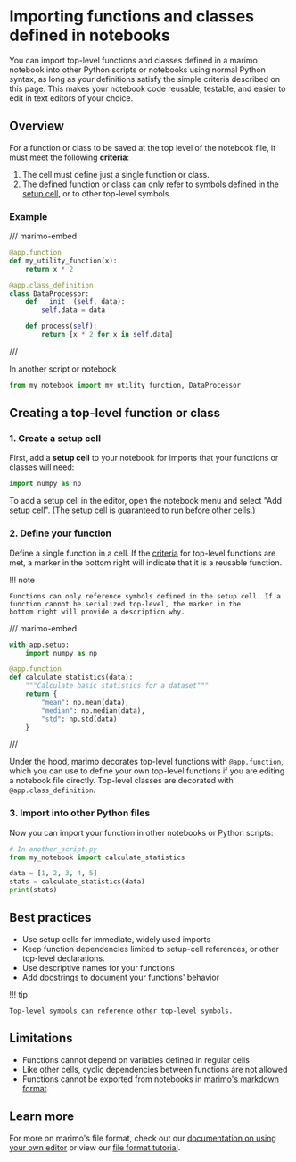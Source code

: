 # Importing functions and classes defined in notebooks

You can import top-level functions and classes defined in a marimo notebook
into other Python scripts or notebooks using normal Python syntax, as long as
your definitions satisfy the simple criteria described on this page. This makes
your notebook code reusable, testable, and easier to edit in text editors
of your choice.

## Overview

For a function or class to be saved at the top level of the notebook file, it must 
meet the following **criteria**:

1. The cell must define just a single function or class.
2. The defined function or class can only refer to symbols defined in the
   [setup cell](#create-a-setup-cell), or to other top-level symbols.


### Example

/// marimo-embed
```python
@app.function
def my_utility_function(x):
    return x * 2

@app.class_definition
class DataProcessor:
    def __init__(self, data):
        self.data = data

    def process(self):
        return [x * 2 for x in self.data]
```
///

In another script or notebook

```python
from my_notebook import my_utility_function, DataProcessor
```

## Creating a top-level function or class

### 1. Create a setup cell

First, add a **setup cell** to your notebook for imports that your functions or
classes will need:

```python
import numpy as np
```

To add a setup cell in the editor, open the notebook menu and select "Add setup cell".
(The setup cell is guaranteed to run before other cells.)

### 2. Define your function

Define a single function in a cell. If the
[criteria](overview) for top-level
functions are met, a marker in the bottom right will indicate that it is a
reusable function.

!!! note

    Functions can only reference symbols defined in the setup cell. If a
    function cannot be serialized top-level, the marker in the
    bottom right will provide a description why.

/// marimo-embed
```python
with app.setup:
    import numpy as np

@app.function
def calculate_statistics(data):
    """Calculate basic statistics for a dataset"""
    return {
        "mean": np.mean(data),
        "median": np.median(data),
        "std": np.std(data)
    }
```
///

Under the hood, marimo decorates top-level functions with `@app.function`,
which you can use to define your own top-level functions if you are editing a
notebook file directly. Top-level classes are decorated with `@app.class_definition`.

### 3. Import into other Python files

Now you can import your function in other notebooks or Python scripts:

```python
# In another_script.py
from my_notebook import calculate_statistics

data = [1, 2, 3, 4, 5]
stats = calculate_statistics(data)
print(stats)
```

## Best practices

- Use setup cells for immediate, widely used imports
- Keep function dependencies limited to setup-cell references, or other top-level declarations.
- Use descriptive names for your functions
- Add docstrings to document your functions' behavior

!!! tip 

    Top-level symbols can reference other top-level symbols.


## Limitations

- Functions cannot depend on variables defined in regular cells
- Like other cells, cyclic dependencies between functions are not allowed
- Functions cannot be exported from notebooks in [marimo's markdown format](editor_features/watching.md#markdown-file-support).

## Learn more

For more on marimo's file format, check out our [documentation on using your
own editor](../guides/editor_features/watching.md) or view
our [file format tutorial](https://links.marimo.app/tutorial-fileformat).
